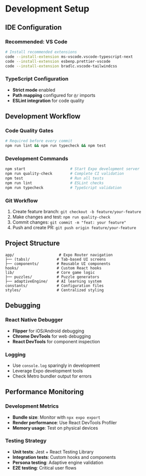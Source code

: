 # Development Setup

## IDE Configuration

### Recommended: VS Code
```bash
# Install recommended extensions
code --install-extension ms-vscode.vscode-typescript-next
code --install-extension esbenp.prettier-vscode
code --install-extension bradlc.vscode-tailwindcss
```

### TypeScript Configuration
- **Strict mode** enabled
- **Path mapping** configured for `@/` imports
- **ESLint integration** for code quality

## Development Workflow

### Code Quality Gates
```bash
# Required before every commit
npm run lint && npm run typecheck && npm test
```

### Development Commands
```bash
npm start                    # Start Expo development server
npm run quality-check        # Complete CI validation
npm test                     # Run all tests
npm run lint                 # ESLint checks
npm run typecheck            # TypeScript validation
```

### Git Workflow
1. Create feature branch: `git checkout -b feature/your-feature`
2. Make changes and test: `npm run quality-check`
3. Commit changes: `git commit -m "feat: your feature"`
4. Push and create PR: `git push origin feature/your-feature`

## Project Structure

```
app/                    # Expo Router navigation
├── (tabs)/            # Tab-based UI screens
├── components/        # Reusable UI components
hooks/                 # Custom React hooks
lib/                   # Core game logic
├── puzzles/           # Puzzle generators
├── adaptiveEngine/    # AI learning system
constants/             # Configuration files
styles/                # Centralized styling
```

## Debugging

### React Native Debugger
- **Flipper** for iOS/Android debugging
- **Chrome DevTools** for web debugging
- **React DevTools** for component inspection

### Logging
- Use `console.log` sparingly in development
- Leverage Expo development tools
- Check Metro bundler output for errors

## Performance Monitoring

### Development Metrics
- **Bundle size**: Monitor with `npx expo export`
- **Render performance**: Use React DevTools Profiler
- **Memory usage**: Test on physical devices

### Testing Strategy
- **Unit tests**: Jest + React Testing Library
- **Integration tests**: Custom hooks and components
- **Persona testing**: Adaptive engine validation
- **E2E testing**: Critical user flows